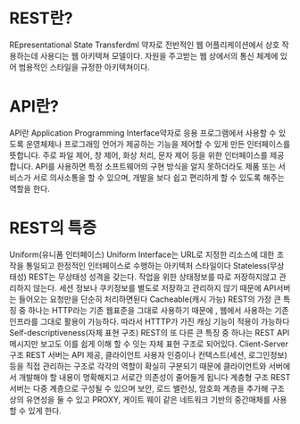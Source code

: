 # REST란? 
REpresentational State Transferdml 약자로 전반적인 웹 어플리케이션에서 상호 작용하는데 사용디는 웹 아키텍쳐 모델이다. 자원을 주고받는 웹 상에서의 통신 체계에 있어 범용적인 스타일을 규정한 아키텍쳐이다.

# API란?
API란 Application Programming Interface약자로 응용 프로그램에서 사용할 수 있도록 운영체제나 프로그래밍 언어가 제공하는 기능을 제어할 수 있게 만든 인터페이스를 뜻합니다. 주로 파일 제어, 창 제어, 화상 처리, 문자 제어 등을 위한 인터페이스를 제공합니다. API를 사용하면 특정 소프트웨어의 구현 방식을 알지 못하더라도 제품 또는 서비스가 서로 의사소통을 할 수 있으며, 개발을 보다 쉽고 편리하게 할 수 있도록 해주는 역할을 한다.

# REST의 특증 
Uniform(유니폼 인터페이스)
Uniform Interface는 URL로 지정한 리소스에 대한 조작을 통일되고 한정적인 인터페이스로 수행하는 아키텍처 스타일이다 
Stateless(무상태성) 
REST는 무상태성 성격을 갖는다. 작업을 위한 상태정보를 따로 저장하지않고 관리하지 않는다. 세션 정보나 쿠키정보를 별도로 저장하고 관리하지 않기 때문에 API서버는 들어오는 요청만을 단순히 처리하면된다 
Cacheable(캐시 가능)
REST의 가장 큰 특징 중 하나는 HTTP라는 기존 웹표준을 그대로 사용하기 때문에 , 웹에서 사용하는 기존인프라를 그대로 활용이 가능하다. 따라서 HTTTP가 가진 캐싱 기능이 적용이 가능하다 
Self-descriptiveness(자체 표현 구조)
REST의 또 다른 큰 특징 중 하나는 REST API 메시지만 보고도 이를 쉽게 이해 할 수 잇는 자체 표현 구조로 되어있다.
Client-Server 구조 
REST 서버는 API 제공, 클라이언트 사용자 인증이나 컨텍스트(세션, 로그인정보)등을 직접 관리하는 구조로 각각의 역할이 확실히 구분되기 때문에 클라이언트와 서버에서 개발해야 할 내용이 명확해지고 서로간 의존성이 줄어들게 됩니다 
계층형 구조 
REST 서버는 다중 계층으로 구성될 수 있으며 보안, 로드 밸런싱, 암호화 계층을 추가해 구조상의 유연성을 둘 수 있고 PROXY, 게이트 웨이 같은 네트워크 기반의 중간매체를 사용할 수 있게 한다.
